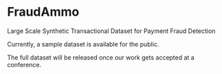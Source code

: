 # FraudAmmo
Large Scale Synthetic Transactional Dataset for Payment Fraud Detection

Currently, a sample dataset is available for the public.

The full dataset will be released once our work gets accepted at a conference.
